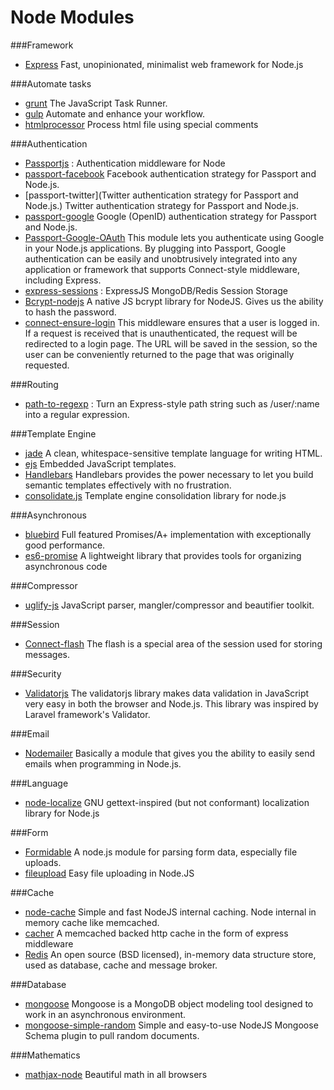 # Node Modules
###Framework
+ [Express](http://expressjs.com/) Fast, unopinionated, minimalist web framework for Node.js

###Automate tasks
+ [grunt](http://gruntjs.com/) The JavaScript Task Runner.
+ [gulp](http://gulpjs.com/) Automate and enhance your workflow.
+ [htmlprocessor](https://www.npmjs.com/package/htmlprocessor) Process html file using special comments

###Authentication
+ [Passportjs](http://passportjs.org/) :  Authentication middleware for Node
+ [passport-facebook](https://github.com/jaredhanson/passport-facebook) Facebook authentication strategy for Passport and Node.js.
+ [passport-twitter](Twitter authentication strategy for Passport and Node.js.) Twitter authentication strategy for Passport and Node.js.
+ [passport-google](https://github.com/jaredhanson/passport-google) Google (OpenID) authentication strategy for Passport and Node.js.
+ [Passport-Google-OAuth](https://github.com/jaredhanson/passport-google-oauth) This module lets you authenticate using Google in your Node.js applications. By plugging into Passport, Google authentication can be easily and unobtrusively integrated into any application or framework that supports Connect-style middleware, including Express.
+ [express-sessions](https://www.npmjs.com/package/express-sessions) : ExpressJS MongoDB/Redis Session Storage
+ [Bcrypt-nodejs](https://www.npmjs.com/package/bcrypt-nodejs) A native JS bcrypt library for NodeJS. Gives us the ability to hash the password.
+ [connect-ensure-login](https://github.com/jaredhanson/connect-ensure-login) This middleware ensures that a user is logged in. If a request is received that is unauthenticated, the request will be redirected to a login page. The URL will be saved in the session, so the user can be conveniently returned to the page that was originally requested.

###Routing
+ [path-to-regexp](https://www.npmjs.com/package/path-to-regexp) :  Turn an Express-style path string such as /user/:name into a regular expression.

###Template Engine
+ [jade](https://www.npmjs.com/package/jade) A clean, whitespace-sensitive template language for writing HTML.
+ [ejs](https://www.npmjs.com/package/ejs) Embedded JavaScript templates.
+ [Handlebars](http://handlebarsjs.com/) Handlebars provides the power necessary to let you build semantic templates effectively with no frustration. 
+ [consolidate.js](https://github.com/tj/consolidate.js/) Template engine consolidation library for node.js

###Asynchronous
+ [bluebird](https://www.npmjs.com/package/bluebird) Full featured Promises/A+ implementation with exceptionally good performance.
+ [es6-promise](https://www.npmjs.com/package/es6-promise) A lightweight library that provides tools for organizing asynchronous code

###Compressor
+ [uglify-js](https://www.npmjs.com/package/uglify-js) JavaScript parser, mangler/compressor and beautifier toolkit.

###Session
+ [Connect-flash](https://github.com/jaredhanson/connect-flash) The flash is a special area of the session used for storing messages.

###Security
+ [Validatorjs](https://www.npmjs.com/package/validatorjs) The validatorjs library makes data validation in JavaScript very easy in both the browser and Node.js. This library was inspired by Laravel framework's Validator.

###Email
+ [Nodemailer](http://nodemailer.com/) Basically a module that gives you the ability to easily send emails when programming in Node.js.

###Language
+ [node-localize](https://github.com/dfellis/node-localize) GNU gettext-inspired (but not conformant) localization library for Node.js

###Form
+ [Formidable](https://github.com/felixge/node-formidable) A node.js module for parsing form data, especially file uploads.
+ [fileupload](https://github.com/domharrington/fileupload) Easy file uploading in Node.JS

###Cache
+ [node-cache](https://github.com/tcs-de/nodecache) Simple and fast NodeJS internal caching. Node internal in memory cache like memcached.
+ [cacher](https://github.com/addisonj/node-cacher) A memcached backed http cache in the form of express middleware
+ [Redis](http://redis.io/) An open source (BSD licensed), in-memory data structure store, used as database, cache and message broker.

###Database
+ [mongoose](http://mongoosejs.com/) Mongoose is a MongoDB object modeling tool designed to work in an asynchronous environment.
+ [mongoose-simple-random](https://www.npmjs.com/package/mongoose-simple-random) Simple and easy-to-use NodeJS Mongoose Schema plugin to pull random documents.

###Mathematics
+ [mathjax-node](https://github.com/mathjax/MathJax-node) Beautiful math in all browsers
